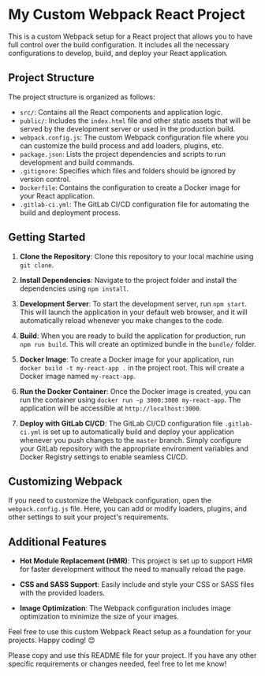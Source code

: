 # My Custom Webpack React Project

This is a custom Webpack setup for a React project that allows you to have full control over the build configuration. It includes all the necessary configurations to develop, build, and deploy your React application.

## Project Structure

The project structure is organized as follows:


- `src/`: Contains all the React components and application logic.
- `public/`: Includes the `index.html` file and other static assets that will be served by the development server or used in the production build.
- `webpack.config.js`: The custom Webpack configuration file where you can customize the build process and add loaders, plugins, etc.
- `package.json`: Lists the project dependencies and scripts to run development and build commands.
- `.gitignore`: Specifies which files and folders should be ignored by version control.
- `Dockerfile`: Contains the configuration to create a Docker image for your React application.
- `.gitlab-ci.yml`: The GitLab CI/CD configuration file for automating the build and deployment process.

## Getting Started

1. **Clone the Repository**: Clone this repository to your local machine using `git clone`.

2. **Install Dependencies**: Navigate to the project folder and install the dependencies using `npm install`.

3. **Development Server**: To start the development server, run `npm start`. This will launch the application in your default web browser, and it will automatically reload whenever you make changes to the code.

4. **Build**: When you are ready to build the application for production, run `npm run build`. This will create an optimized bundle in the `bundle/` folder.

5. **Docker Image**: To create a Docker image for your application, run `docker build -t my-react-app .` in the project root. This will create a Docker image named `my-react-app`.

6. **Run the Docker Container**: Once the Docker image is created, you can run the container using `docker run -p 3000:3000 my-react-app`. The application will be accessible at `http://localhost:3000`.

7. **Deploy with GitLab CI/CD**: The GitLab CI/CD configuration file `.gitlab-ci.yml` is set up to automatically build and deploy your application whenever you push changes to the `master` branch. Simply configure your GitLab repository with the appropriate environment variables and Docker Registry settings to enable seamless CI/CD.

## Customizing Webpack

If you need to customize the Webpack configuration, open the `webpack.config.js` file. Here, you can add or modify loaders, plugins, and other settings to suit your project's requirements.

## Additional Features

- **Hot Module Replacement (HMR)**: This project is set up to support HMR for faster development without the need to manually reload the page.

- **CSS and SASS Support**: Easily include and style your CSS or SASS files with the provided loaders.

- **Image Optimization**: The Webpack configuration includes image optimization to minimize the size of your images.



Feel free to use this custom Webpack React setup as a foundation for your projects. Happy coding! 😊

Please copy and use this README file for your project. If you have any other specific requirements or changes needed, feel free to let me know!
